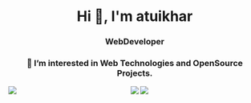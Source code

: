 <h1 align="center">Hi 👋, I'm atuikhar</h1>
<h3 align="center">WebDeveloper</h3>
<h3 align="center">👀 I’m interested in Web Technologies and OpenSource Projects.</h3>
<div align="center">	      
 <a href="https://github-readme-stats.vercel.app/api?username=atuikhar&theme=tokyonight">
 <img  align="left" src="https://github-readme-stats.vercel.app/api?username=atuikhar&count_private=false&show_icons=true&theme=tokyonight" />
</a>
<a>
<img  src="https://github-readme-stats.vercel.app/api/top-langs/?username=atuikhar&theme=tokyonight" />
 <img src="https://github-readme-stats.vercel.app/api/top-langs?username=atuikhar&show_icons=true&locale=en&theme=tokyonight"/>

</a>
</div>



